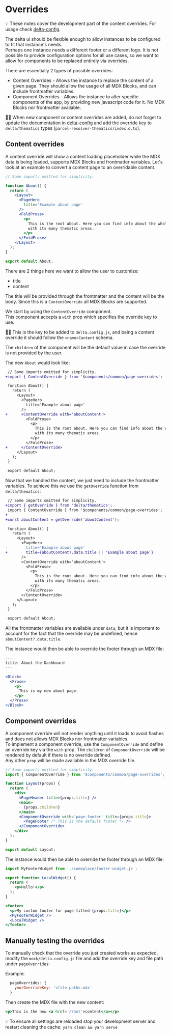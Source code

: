 # Overrides

💡 These notes cover the development part of the content overrides. For usage check [delta-config](https://github.com/NASA-IMPACT/delta-config/).

The delta ui should be flexible enough to allow instances to be configured to fit that instance's needs.  
Perhaps one instance needs a different footer or a different logo. It is not possible to provide configuration options for all use cases, so we want to allow for components to be replaced entirely via overrides.

There are essentially 2 types of possible overrides:
- Content Overrides - Allows the instance to replace the content of a given page. They should allow the usage of all MDX Blocks, and can include frontmatter variables.
- Component Overrides - Allows the instance to alter specific components of the app, by providing new javascript code for it. No MDX Blocks nor frontmatter available.

🧑‍🎓  When new component or content overrides are added, do not forget to update the documentation in [delta-config](https://github.com/NASA-IMPACT/delta-config/) and add the override key to `delta/thematics` types (`parcel-resolver-thematics/index.d.ts`).

## Content overrides
A content override will show a content loading placeholder while the MDX data is being loaded, supports MDX Blocks and frontmatter variables.
Let's look at an example to convert a content page to an overridable content.

```jsx
// Some imports omitted for simplicity.

function About() {
  return (
    <Layout>
      <PageHero
        title='Example about page'
      />
      <FoldProse>
        <p>
          This is the root about. Here you can find info about the whole app,
          with its many thematic areas.
        </p>
      </FoldProse>
    </Layout>
  );
}

export default About;
```

There are 2 things here we want to allow the user to customize:
- title
- content

The title will be provided through the frontmatter and the content will be the body. Since this is a `ContentOverride` all MDX Blocks are supported.  

We start by using the `ContentOverride` component.  
This component accepts a `with` prop which specifies the override key to use.  

🧑‍🎓 This is the key to be added to `delta.config.js`, and being a content override it should follow the `<name>Content` schema.  

The `children` of the component will be the default value in case the override is not provided by the user.

The new `About` would look like:

```diff
 // Some imports omitted for simplicity.
+import { ContentOverride } from '$components/common/page-overrides';

 function About() {
   return (
     <Layout>
       <PageHero
         title='Example about page'
       />
+      <ContentOverride with='aboutContent'>
         <FoldProse>
           <p>
             This is the root about. Here you can find info about the whole app,
             with its many thematic areas.
           </p>
         </FoldProse>
+      </ContentOverride>
     </Layout>
   );
 }

 export default About;
```

Now that we handled the content, we just need to include the frontmatter variables. To achieve this we use the `getOverride` function from `delta/thematics`:

```diff
 // Some imports omitted for simplicity.
+import { getOverride } from 'delta/thematics'; 
 import { ContentOverride } from '$components/common/page-overrides';
+
+const aboutContent = getOverride('aboutContent');

 function About() {
   return (
     <Layout>
       <PageHero
-        title='Example about page'
+        title={aboutContent?.data.title || 'Example about page'}
       />
       <ContentOverride with='aboutContent'>
         <FoldProse>
           <p>
             This is the root about. Here you can find info about the whole app,
             with its many thematic areas.
           </p>
         </FoldProse>
       </ContentOverride>
     </Layout>
   );
 }

 export default About;
```

All the frontmatter variables are available under `data`, but it is important to account for the fact that the override may be undefined, hence `aboutContent?.data.title`.

The instance would then be able to override the footer through an MDX file:
```jsx
---
title: About the Dashboard
---

<Block>
  <Prose>
    <p>
      This is my new about page.
    </p>
  </Prose>
</Block>
```

## Component overrides
A component override will not render anything until it loads to avoid flashes and does not allows MDX Blocks nor frontmatter variables.  
To implement a component override, use the `ComponentOverride` and define an override key via the `with` prop. The `children` of `ComponentOverride` will be rendered by default if there is no override defined.  
Any other `prop` will be made available in the MDX override file.

```jsx
// Some imports omitted for simplicity.
import { ComponentOverride } from '$components/common/page-overrides';

function Layout(props) {
  return (
    <div>
      <PageHeader title={props.title} />
      <main>
        {props.children}
      </main>
      <ComponentOverride with='page-footer' title={props.title}>
        <PageFooter /* This is the default footer */ />
      </ComponentOverride>
    </div>
  );
}

export default Layout;
```

The instance would then be able to override the footer through an MDX file:
```jsx
import MyFooterWidget from './someplace/footer-widget.js';

export function LocalWidget() {
  return (
    <p>Hello!</p>
  );
}

<footer>
  <p>My custom footer for page titled {props.title}</p>
  <MyFooterWidget />
  <LocalWidget />
</footer>
```

## Manually testing the overrides
To manually check that the override you just created works as expected, modify the `mock/delta.config.js` file and add the override key and file path under `pageOverrides`:

Example:
```js
  pageOverrides: {
    yourOverrideKey: '<file path>.mdx'
  }
```

Then create the MDX file with the new content:

```jsx
<p>This is the new <a href='/root'>content</a></p>
```

💡 To ensure all settings are reloaded stop your development server and restart cleaning the cache: `yarn clean && yarn serve`

